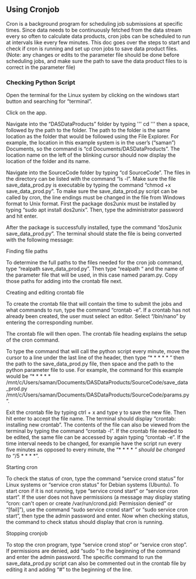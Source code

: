 ## Using Cronjob

Cron is a background program for scheduling job submissions at specific times. Since data needs to be continuously fetched from the data stream every so often to 
calculate data products, cron jobs can be scheduled to run at intervals like every few minutes. This doc goes over the steps to start and check if cron is running 
and set up cron jobs to save data product files. (Note: any changes or edits to the parameter file should be done before scheduling jobs, and make sure the path to 
save the data product files to is correct in the parameter file)

### Checking Python Script

Open the terminal for the Linux system by clicking on the windows start button and searching for “terminal”. 

Click on the app.

Navigate into the “DASDataProducts” folder by typing 
'''
    cd
'''
then a space, followed by the path to the folder. The path to the folder is the same location as the folder 
that would be followed using the File Explorer. For example, the location in this example system is in the user’s (“saman”) Documents, so the command is 
“cd Documents/DASDataProducts”. The location name on the left of the blinking cursor should now display the location of the folder and its name. 
 
Navigate into the SourceCode folder by typing “cd SourceCode”. The files in the directory can be listed with the command “ls -l”. Make sure the file save_data_prod.py is executable by typing the command “chmod +x save_data_prod.py”. 
To make sure the save_data_prod.py script can be called by cron, the line endings must be changed in the file from Windows format to Unix format. First the package dos2unix must be installed by typing “sudo apt install dos2unix”. Then, type the administrator password and hit enter. 
 
After the package is successfully installed, type the command ”dos2unix save_data_prod.py”. The terminal should state the file is being converted with the following message:
 

Finding file paths

To determine the full paths to the files needed for the cron job command, type “realpath save_data_prod.py”. Then type “realpath “ and the name of the parameter file that will be used, in this case named param.py. Copy those paths for adding into the crontab file next. 
 
 

Creating and editing crontab file

To create the crontab file that will contain the time to submit the jobs and what commands to run, type the command “crontab -e”. If a crontab has not already been created, the user must select an editor. Select “/bin/nano” by entering the corresponding number. 
 
The crontab file will then open. The crontab file heading explains the setup of the cron command. 
 
To type the command that will call the python script every minute, move the cursor to a line under the last line of the header, then type “* * * * * “ then the path to the save_data_prod.py file, then space and the path to the python parameter file to use. For example, the command for this example would be “* * * * * /mnt/c/Users/saman/Documents/DASDataProducts/SourceCode/save_data_prod.py /mnt/c/Users/saman/Documents/DASDataProducts/SourceCode/params.py”. 
 
Exit the crontab file by typing ctrl + x and type y to save the new file. Then hit enter to accept the file name. The terminal should display “crontab: installing new crontab”. The contents of the file can also be viewed from the terminal by typing the command “crontab -l”.
If the crontab file needed to be edited, the same file can be accessed by again typing “crontab -e”. If the time interval needs to be changed, for example have the script run every five minutes as opposed to every minute, the “* * * * *” should be changed to “*/5 * * * *”. 

Starting cron

To check the status of cron, type the command “service crond status” for Linux systems or “service cron status” for Debian systems (Ubuntu). To start cron if it is not running, type “service crond start” or “service cron start”. If the user does not have permissions (a message may display stating “cron: can't open or create /var/run/crond.pid: Permission denied” or “[fail]”), use the command “sudo service crond start” or “sudo service cron start”, then type the admin password and enter. Now when checking status, the command to check status should display that cron is running. 

Stopping cronjob

To stop the cron program, type “service crond stop” or “service cron stop”. If permissions are denied, add “sudo “ to the beginning of the command and enter the admin password. The specific command to run the save_data_prod.py script can also be commented out in the crontab file by editing it and adding “#” to the beginning of the line. 
